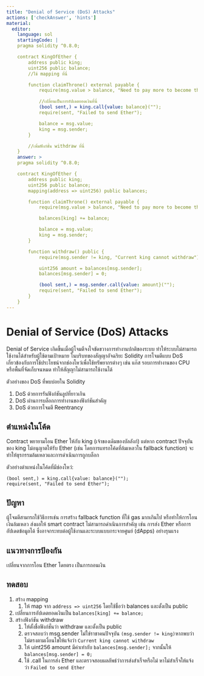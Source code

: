 ```yaml
---
title: "Denial of Service (DoS) Attacks"
actions: ['checkAnswer', 'hints']
material: 
  editor:
    language: sol
    startingCode: |
    pragma solidity ^0.8.0;

    contract KingOfEther {
        address public king;
        uint256 public balance;
        //ใช้ mapping ที่นี่

        function claimThrone() external payable {
            require(msg.value > balance, "Need to pay more to become the king");

            //เปลี่ยนเป็นการอัปเดตยอดเงินที่นี่
            (bool sent,) = king.call{value: balance}("");
            require(sent, "Failed to send Ether");

            balance = msg.value;
            king = msg.sender;
        }

        //เพิ่มฟังก์ชั่น withdraw ที่นี่
    }
    answer: > 
    pragma solidity ^0.8.0;

    contract KingOfEther {
        address public king;
        uint256 public balance;
        mapping(address => uint256) public balances;

        function claimThrone() external payable {
            require(msg.value > balance, "Need to pay more to become the king");

            balances[king] += balance;

            balance = msg.value;
            king = msg.sender;
        }

        function withdraw() public {
            require(msg.sender != king, "Current king cannot withdraw");

            uint256 amount = balances[msg.sender];
            balances[msg.sender] = 0;

            (bool sent,) = msg.sender.call{value: amount}("");
            require(sent, "Failed to send Ether");
        }
    }
---
```


# Denial of Service (DoS) Attacks

Denial of Service เกิดขึ้นเมื่อผู้โจมตีจงใจขัดขวางการทำงานปกติของระบบ ทำให้ระบบไม่สามารถใช้งานได้สำหรับผู้ใช้ตามเป้าหมาย ในบริบทของสัญญาอัจฉริยะ Solidity การโจมตีแบบ DoS เกี่ยวข้องกับการใช้ประโยชน์จากช่องโหว่เพื่อใช้ทรัพยากรต่างๆ เช่น แก๊ส รอบการทำงานของ CPU หรือพื้นที่จัดเก็บจนหมด ทำให้สัญญาไม่สามารถใช้งานได้

ตัวอย่างของ DoS ที่พบบ่อยใน Solidity

1. DoS ด้วยการรันฟังก์ชันลูปที่ยาวเกิน
2. DoS ผ่านการบล็อกการทำงานของฟังก์ชันสำคัญ
3. DoS ด้วยการโจมตี Reentrancy

## ตำแหน่งในโค้ด

Contract พยายามโอน Ether ให้กับ king (เจ้าของเดิมของบัลลังก์) แต่หาก contract ปัจจุบันของ king ไม่อนุญาตให้รับ Ether (เช่น โดยการแทรกโค้ดที่ล้มเหลวใน fallback function) จะทำให้ธุรกรรมล้มเหลวและการดำเนินการถูกบล็อก

ตัวอย่างตำแหน่งในโค้ดที่มีช่องโหว่:

``` Solidity
(bool sent,) = king.call{value: balance}("");
require(sent, "Failed to send Ether");
```

## ปัญหา

ผู้โจมตีสามารถใช้วิธีการเช่น การสร้าง fallback function ที่ใช้ gas มากเกินไป หรือทำให้การโอนเงินล้มเหลว ส่งผลให้ smart contract ไม่สามารถดำเนินการสำคัญ เช่น การส่ง Ether หรือการอัปเดตข้อมูลได้ ซึ่งอาจกระทบต่อผู้ใช้งานและระบบแบบกระจายศูนย์ (dApps) อย่างรุนแรง

## แนวทางการป้องกัน

เปลี่ยนจากการโอน Ether โดยตรง เป็นการถอนเงิน

## ทดสอบ

1. สร้าง mapping
   1. ให้ map จาก `address => uint256` โดยใช้ชื่อว่า balances และตั้งเป็น public
2. เปลี่ยนการอัปเดตยอดเงินเป็น `balances[king] += balance;`
3. สร้างฟังก์ชัน withdraw
   1. ให้ตั้งชื่อฟังก์ชั่นว่า withdraw และตั้งเป็น public
   2. ตรวจสอบว่า msg.sender ไม่ใช่ราชาคนปัจจุบัน `(msg.sender != king)`หากพบว่าไม่ตรงตามเงื่อนไขให้แจ้งว่า `Current king cannot withdraw`
   3. ให้ uint256 amount มีค่าเท่ากับ `balances[msg.sender];` จากนั้นให้ `balances[msg.sender] = 0;`
   4. ใช้ .call ในการส่ง Ether และตรวจสอบผลลัพธ์ว่าการส่งสำเร็จหรือไม่ หาไม่สำเร็จให้แจ้งว่า `Failed to send Ether`
